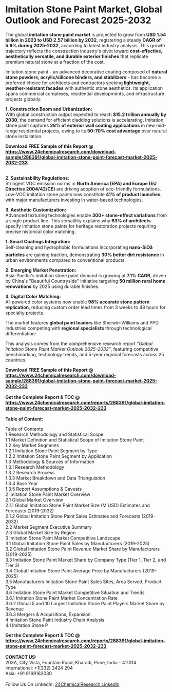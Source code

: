 <h1>Imitation Stone Paint Market, Global Outlook and Forecast 2025-2032</h1><p>The global <strong>imitation stone paint market</strong> is projected to grow from <strong>USD 1.54 billion in 2023 to USD 2.57 billion by 2032</strong>, registering a steady <strong>CAGR of 5.9% during 2025-2032</strong>, according to latest industry analysis. This growth trajectory reflects the construction industry's pivot toward <strong>cost-effective, aesthetically versatile, and durable exterior finishes</strong> that replicate premium natural stone at a fraction of the cost.</p><p>Imitation stone paint - an advanced decorative coating composed of <strong>natural stone powders, acrylic/silicone binders, and stabilizers</strong> - has become a preferred choice for architects and contractors seeking <strong>lightweight, weather-resistant facades</strong> with authentic stone aesthetics. Its application spans commercial complexes, residential developments, and infrastructure projects globally.</p><p><strong>1. Construction Boom and Urbanization:</strong><br>
With global construction output expected to reach <strong>$15.2 trillion annually by 2030</strong>, the demand for efficient cladding solutions is accelerating. Imitation stone paint captures <strong>28% of exterior wall coating applications</strong> in new mid-range residential projects, owing to its <strong>50-70% cost advantage</strong> over natural stone installation.</p><div><b>Download FREE Sample of this Report @ 
            <a href="https://www.24chemicalresearch.com/download-sample/288391/global-imitation-stone-paint-forecast-market-2025-2032-233">
            https://www.24chemicalresearch.com/download-sample/288391/global-imitation-stone-paint-forecast-market-2025-2032-233</a></b></div><br><p><strong>2. Sustainability Regulations:</strong><br>
Stringent VOC emission norms in <strong>North America (EPA) and Europe (EU Directive 2004/42/CE)</strong> are driving adoption of eco-friendly formulations. Low-VOC imitation stone paints now constitute <strong>41% of product launches</strong>, with major manufacturers investing in water-based technologies.</p><p><strong>3. Aesthetic Customization:</strong><br>
Advanced texturing technologies enable <strong>300+ stone-effect variations</strong> from a single product line. This versatility explains why <strong>63% of architects</strong> specify imitation stone paints for heritage restoration projects requiring precise historical color matching.</p><p><strong>1. Smart Coatings Integration:</strong><br>
Self-cleaning and hydrophobic formulations incorporating <strong>nano-SiOâ particles</strong> are gaining traction, demonstrating <strong>30% better dirt resistance</strong> in urban environments compared to conventional products.</p><p><strong>2. Emerging Market Penetration:</strong><br>
Asia-Pacific's imitation stone paint demand is growing at <strong>7.1% CAGR</strong>, driven by China's "Beautiful Countryside" initiative targeting <strong>50 million rural home renovations</strong> by 2025 using durable finishes.</p><p><strong>3. Digital Color Matching:</strong><br>
AI-powered color systems now enable <strong>98% accurate stone pattern replication</strong>, reducing custom order lead times from 3 weeks to 48 hours for specialty projects.</p><p>The market features <strong>global paint leaders</strong> like Sherwin-Williams and PPG Industries competing with <strong>regional specialists</strong> through technological differentiation:</p><p>This analysis comes from the comprehensive research report <em>"Global Imitation Stone Paint Market Outlook 2025-2032"</em>, featuring competitive benchmarking, technology trends, and 5-year regional forecasts across 25 countries.</p><div><b>Download FREE Sample of this Report @ 
            <a href="https://www.24chemicalresearch.com/download-sample/288391/global-imitation-stone-paint-forecast-market-2025-2032-233">
            https://www.24chemicalresearch.com/download-sample/288391/global-imitation-stone-paint-forecast-market-2025-2032-233</a></b></div><br><div><b>Get the Complete Report & TOC @ 
            <a href="https://www.24chemicalresearch.com/reports/288391/global-imitation-stone-paint-forecast-market-2025-2032-233">
            https://www.24chemicalresearch.com/reports/288391/global-imitation-stone-paint-forecast-market-2025-2032-233</a></b></div><br>
            <b>Table of Content:</b><p>Table of Contents<br />
1 Research Methodology and Statistical Scope<br />
1.1 Market Definition and Statistical Scope of Imitation Stone Paint<br />
1.2 Key Market Segments<br />
1.2.1 Imitation Stone Paint Segment by Type<br />
1.2.2 Imitation Stone Paint Segment by Application<br />
1.3 Methodology & Sources of Information<br />
1.3.1 Research Methodology<br />
1.3.2 Research Process<br />
1.3.3 Market Breakdown and Data Triangulation<br />
1.3.4 Base Year<br />
1.3.5 Report Assumptions & Caveats<br />
2 Imitation Stone Paint Market Overview<br />
2.1 Global Market Overview<br />
2.1.1 Global Imitation Stone Paint Market Size (M USD) Estimates and Forecasts (2019-2032)<br />
2.1.2 Global Imitation Stone Paint Sales Estimates and Forecasts (2019-2032)<br />
2.2 Market Segment Executive Summary<br />
2.3 Global Market Size by Region<br />
3 Imitation Stone Paint Market Competitive Landscape<br />
3.1 Global Imitation Stone Paint Sales by Manufacturers (2019-2025)<br />
3.2 Global Imitation Stone Paint Revenue Market Share by Manufacturers (2019-2025)<br />
3.3 Imitation Stone Paint Market Share by Company Type (Tier 1, Tier 2, and Tier 3)<br />
3.4 Global Imitation Stone Paint Average Price by Manufacturers (2019-2025)<br />
3.5 Manufacturers Imitation Stone Paint Sales Sites, Area Served, Product Type<br />
3.6 Imitation Stone Paint Market Competitive Situation and Trends<br />
3.6.1 Imitation Stone Paint Market Concentration Rate<br />
3.6.2 Global 5 and 10 Largest Imitation Stone Paint Players Market Share by Revenue<br />
3.6.3 Mergers & Acquisitions, Expansion<br />
4 Imitation Stone Paint Industry Chain Analysis<br />
4.1 Imitation Stone P</p><div><b>Get the Complete Report & TOC @ 
            <a href="https://www.24chemicalresearch.com/reports/288391/global-imitation-stone-paint-forecast-market-2025-2032-233">
            https://www.24chemicalresearch.com/reports/288391/global-imitation-stone-paint-forecast-market-2025-2032-233</a></b></div><br><b>CONTACT US:</b><br>
            203A, City Vista, Fountain Road, Kharadi, Pune, India - 411014<br>
            International: +1(332) 2424 294<br>
            Asia: +91 9169162030 <br><br>
            Follow Us On LinkedIn: <a href="https://www.linkedin.com/company/24chemicalresearch/">24ChemicalResearch LinkedIn</a>